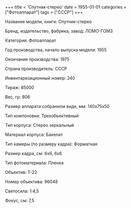 +++
title = 'Спутник-стерео'
date = 1955-01-01
categories = ["Фотоаппарат"]
tags = ["СССР"]
+++

Название модели, книги: Спутник-стерео

Бренд, издательство, фабрика, завод: ЛОМО-ГОМЗ

Категория: Фотоаппарат

Год производства, начало выпуска модели: 1955

Окончание производства: 1975

Страна производитель: СССР

Инвентаризационный номер: 240

Тираж: 85000

Вес, гр: 806

Размер аппарата  собранном виде, мм: 140х75х50

Тип компоновки: Трехобъективный

Тип корпуса: Стерео зеркальный

Материал корпуса: Бакелит

Тип камеры (по размеру кадра): Форматная

Размер кадра, см: 6х6,
6х6

Тип фотоматериала: Пленка

Объектив: Т-22

Номер объектива: 96048

Светосила: 1:4,5

Фокус, см: 7,5

